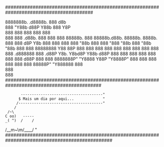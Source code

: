 ########################################################################################

8888888b.                     .d8888b.  888      d8b                                 
888  "Y88b                   d88P  Y88b 888      Y8P                                 
888    888                   888    888 888                                          
888    888  .d88b.  888  888 888        88888b.  888 88888b.d88b.  88888b.   8888b.  
888    888 d8P  Y8b 888  888 888        888 "88b 888 888 "888 "88b 888 "88b     "88b 
888    888 88888888 Y88  88P 888    888 888  888 888 888  888  888 888  888 .d888888 
888  .d88P Y8b.      Y8bd8P  Y88b  d88P 888  888 888 888  888  888 888 d88P 888  888 
8888888P"   "Y8888    Y88P    "Y8888P"  888  888 888 888  888  888 88888P"  "Y888888 
                                                                   888               
                                                                   888               
                                                                   888           
###########################################################################################

           -------------------------------------"
          $ Mais um dia por aqui...             "
         /--------------------------------------"
        /
     /~\
    C oo)   -----
    _( ^)  /    /
   /__m~\m/____/ "
###############################################################################################
